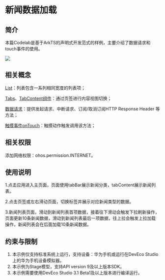 ﻿# 新闻数据加载

## 简介

本篇Codelab是基于ArkTS的声明式开发范式的样例，主要介绍了数据请求和touch事件的使用。

![](screenshots/device/news.gif)

## 相关概念

[List](https://developer.harmonyos.com/cn/docs/documentation/doc-references/ts-container-list-0000001333800573)：列表包含一系列相同宽度的列表项；

[Tabs](https://developer.harmonyos.com/cn/docs/documentation/doc-references/ts-container-tabs-0000001281001258)、[TabContent组件](https://developer.harmonyos.com/cn/docs/documentation/doc-references/ts-container-tabcontent-0000001281201166)：通过页签进行内容视图切换；

[数据请求](https://developer.harmonyos.com/cn/docs/documentation/doc-references/js-apis-http-0000001281201030)：提供发起请求、中断请求、订阅/取消订阅HTTP Response Header 等方法；

[触摸事件onTouch](https://developer.harmonyos.com/cn/docs/documentation/doc-references/ts-universal-events-touch-0000001281001286)：触摸动作触发调用该方法；

## 相关权限

添加网络权限：ohos.permission.INTERNET。

## 使用说明

1.点击应用进入主页面，页面使用tabBar展示新闻分类，tabContent展示新闻列表。

2.点击页签或左右滑动页面，切换标签并展示对应新闻类型的数据。

3.新闻列表页面，滑动到新闻列表首项数据，接着往下滑动会触发下拉刷新操作，页面更新10条新闻数据，滑动到新闻列表最后一项数据，往上拉会触发上拉加载操作，新闻列表会在后面加载10条新闻数据。

## 约束与限制

1. 本示例仅支持标准系统上运行，支持设备：华为手机或运行在DevEco Studio上的华为手机设备模拟器。
2. 本示例为Stage模型，支持API version 9及以上版本SDK。
3. 本示例需要使用DevEco Studio 3.1 Beta1及以上版本进行编译运行。
